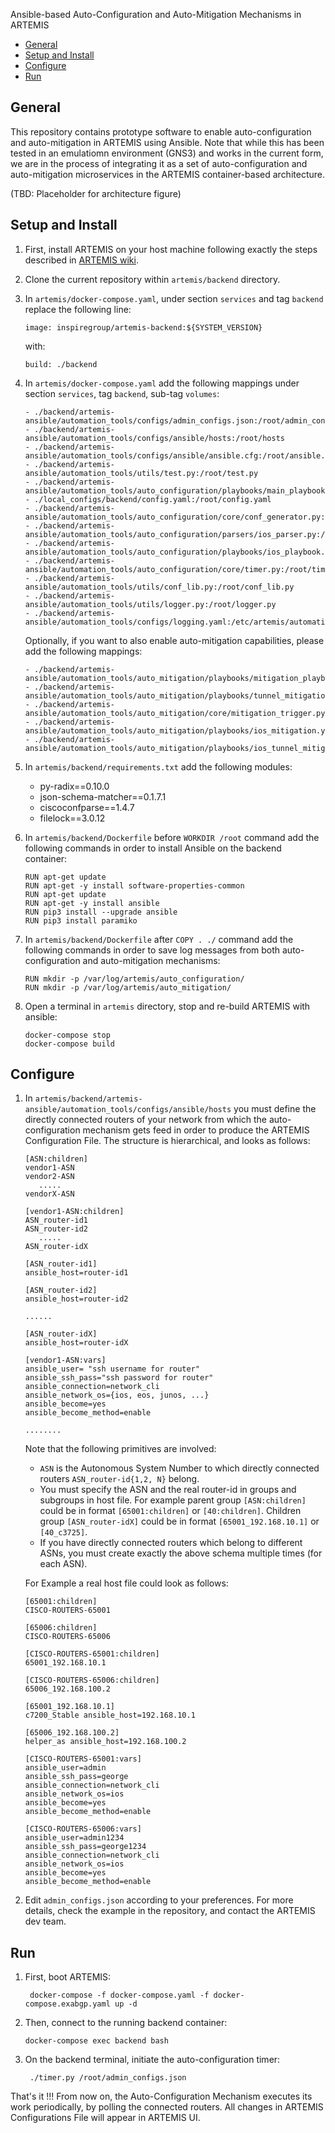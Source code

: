 Ansible-based Auto-Configuration and Auto-Mitigation Mechanisms in ARTEMIS
  * [General](#general)
  * [Setup and Install](#setup-and-install)
  * [Configure](#configure)
  * [Run](#run)

## General

This repository contains prototype software to enable auto-configuration and auto-mitigation in ARTEMIS using Ansible. Note that while this has been tested in an emulatiomn environment (GNS3) and works in the current form, we are in the process of integrating it as a set of auto-configuration and auto-mitigation microservices in the ARTEMIS container-based architecture.

(TBD: Placeholder for architecture figure)

## Setup and Install

1. First, install ARTEMIS on your host machine following exactly the steps described in [ARTEMIS wiki](https://github.com/FORTH-ICS-INSPIRE/artemis/wiki#artemis-installation-and-setup).
  
2. Clone the current repository within `artemis/backend` directory. 

3. In `artemis/docker-compose.yaml`, under section `services` and tag `backend` replace the following line:
   ```
   image: inspiregroup/artemis-backend:${SYSTEM_VERSION}  
   ```
   with:
   ```
   build: ./backend
   ```

4. In `artemis/docker-compose.yaml` add the following mappings under section `services`, tag `backend`, sub-tag `volumes`:
   ```
   - ./backend/artemis-ansible/automation_tools/configs/admin_configs.json:/root/admin_configs.json
   - ./backend/artemis-ansible/automation_tools/configs/ansible/hosts:/root/hosts
   - ./backend/artemis-ansible/automation_tools/configs/ansible/ansible.cfg:/root/ansible.cfg
   - ./backend/artemis-ansible/automation_tools/utils/test.py:/root/test.py
   - ./backend/artemis-ansible/automation_tools/auto_configuration/playbooks/main_playbook.yaml:/root/main_playbook.yaml
   - ./local_configs/backend/config.yaml:/root/config.yaml
   - ./backend/artemis-ansible/automation_tools/auto_configuration/core/conf_generator.py:/root/conf_generator.py
   - ./backend/artemis-ansible/automation_tools/auto_configuration/parsers/ios_parser.py:/root/ios_parser.py
   - ./backend/artemis-ansible/automation_tools/auto_configuration/playbooks/ios_playbook.yaml:/root/ios_playbook.yaml
   - ./backend/artemis-ansible/automation_tools/auto_configuration/core/timer.py:/root/timer.py
   - ./backend/artemis-ansible/automation_tools/utils/conf_lib.py:/root/conf_lib.py
   - ./backend/artemis-ansible/automation_tools/utils/logger.py:/root/logger.py
   - ./backend/artemis-ansible/automation_tools/configs/logging.yaml:/etc/artemis/automation_tools/logging.yaml
   ```
   Optionally, if you want to also enable auto-mitigation capabilities, please add the following mappings:
   ```
   - ./backend/artemis-ansible/automation_tools/auto_mitigation/playbooks/mitigation_playbook.yaml:/root/mitigation_playbook.yaml
   - ./backend/artemis-ansible/automation_tools/auto_mitigation/playbooks/tunnel_mitigation_playbook.yaml:/root/tunnel_mitigation_playbook.yaml
   - ./backend/artemis-ansible/automation_tools/auto_mitigation/core/mitigation_trigger.py:/root/mitigation_trigger.py
   - ./backend/artemis-ansible/automation_tools/auto_mitigation/playbooks/ios_mitigation.yaml:/root/ios_mitigation.yaml
   - ./backend/artemis-ansible/automation_tools/auto_mitigation/playbooks/ios_tunnel_mitigation.yaml:/root/ios_tunnel_mitigation.yaml
   ```

5. In `artemis/backend/requirements.txt` add the following modules:
   - py-radix==0.10.0
   - json-schema-matcher==0.1.7.1
   - ciscoconfparse==1.4.7 
   - filelock==3.0.12 

6. In `artemis/backend/Dockerfile` before `WORKDIR /root` command add the following commands in order to install Ansible on the backend container:
   ```
   RUN apt-get update
   RUN apt-get -y install software-properties-common
   RUN apt-get update
   RUN apt-get -y install ansible
   RUN pip3 install --upgrade ansible
   RUN pip3 install paramiko
   ```

7. In `artemis/backend/Dockerfile` after `COPY . ./` command add the following commands in order to save log messages from both auto-configuration and auto-mitigation mechanisms:
   ```
   RUN mkdir -p /var/log/artemis/auto_configuration/
   RUN mkdir -p /var/log/artemis/auto_mitigation/
   ``` 

8. Open a terminal in `artemis` directory, stop and re-build ARTEMIS with ansible:
   ```
   docker-compose stop
   docker-compose build
   ```

## Configure

1. In `artemis/backend/artemis-ansible/automation_tools/configs/ansible/hosts` you must define the directly connected routers of your network from which the auto-configuration mechanism gets feed in order to produce the ARTEMIS Configuration File. The structure is hierarchical, and looks as follows:     
   ```
   [ASN:children]
   vendor1-ASN
   vendor2-ASN
      .....
   vendorX-ASN

   [vendor1-ASN:children]
   ASN_router-id1
   ASN_router-id2
      .....
   ASN_router-idX

   [ASN_router-id1]
   ansible_host=router-id1

   [ASN_router-id2]
   ansible_host=router-id2

   ......

   [ASN_router-idX]
   ansible_host=router-idX
  
   [vendor1-ASN:vars]
   ansible_user= "ssh username for router"
   ansible_ssh_pass="ssh password for router"
   ansible_connection=network_cli
   ansible_network_os={ios, eos, junos, ...}
   ansible_become=yes
   ansible_become_method=enable 
   
   ........
   ```   
   Note that the following primitives are involved:
   - `ASN` is the Autonomous System Number to which directly connected routers `ASN_router-id{1,2, N}` belong.    
   - You must specify the ASN and the real router-id in groups and subgroups in host file. For example parent group `[ASN:children]` could be in format `[65001:children]` or `[40:children]`. Children group `[ASN_router-idX]` could be in format `[65001_192.168.10.1]` or `[40_c3725]`. 
   - If you have directly connected routers which belong to different ASNs, you must create exactly the above schema multiple times (for each ASN).

   For Example a real host file could look as follows:
   ```
   [65001:children]
   CISCO-ROUTERS-65001

   [65006:children]
   CISCO-ROUTERS-65006

   [CISCO-ROUTERS-65001:children]
   65001_192.168.10.1

   [CISCO-ROUTERS-65006:children]
   65006_192.168.100.2

   [65001_192.168.10.1]
   c7200_Stable ansible_host=192.168.10.1

   [65006_192.168.100.2]
   helper_as ansible_host=192.168.100.2

   [CISCO-ROUTERS-65001:vars]
   ansible_user=admin
   ansible_ssh_pass=george
   ansible_connection=network_cli
   ansible_network_os=ios
   ansible_become=yes
   ansible_become_method=enable 

   [CISCO-ROUTERS-65006:vars]
   ansible_user=admin1234
   ansible_ssh_pass=george1234
   ansible_connection=network_cli
   ansible_network_os=ios
   ansible_become=yes
   ansible_become_method=enable 
   ```
2. Edit `admin_configs.json` according to your preferences. For more details, check the example in the repository, and contact the ARTEMIS dev team.

## Run

1. First, boot ARTEMIS:
   ```
    docker-compose -f docker-compose.yaml -f docker-compose.exabgp.yaml up -d
    ```
2. Then, connect to the running backend container:
   ```
   docker-compose exec backend bash
   ```
3. On the backend terminal, initiate the auto-configuration timer:
   ```
    ./timer.py /root/admin_configs.json
   ```

That's it !!! From now on, the Auto-Configuration Mechanism executes its work periodically, by polling the connected routers. All changes in ARTEMIS Configurations File will appear in ARTEMIS UI.
